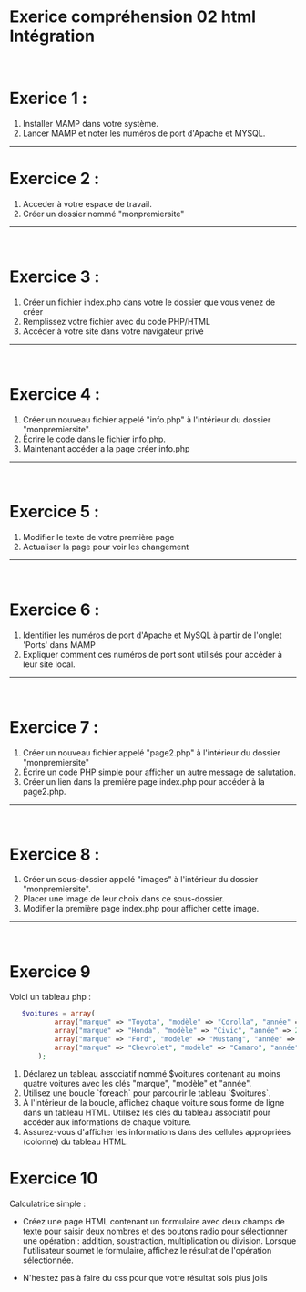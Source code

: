 # Exerice compréhension 02 html Intégration

<br>

# Exerice 1 :

<ol>
    <li>Installer MAMP dans votre système.</li>
    <li>Lancer MAMP et noter les numéros de port d'Apache et MYSQL.
 </ol>

 ---

 # Exercice 2 :

 <ol>
    <li>Acceder à votre espace de travail.</li>
    <li>Créer un dossier nommé "monpremiersite"</li>
 </ol>

 ---
 
 <br>

 # Exercice 3 :

 <ol>
    <li>Créer un fichier index.php dans votre le dossier que vous venez de créer</li>
    <li>Remplissez votre fichier avec du code PHP/HTML</li>
    <li>Accéder à votre site dans votre navigateur privé</li>
 </ol>

 ---
 
 <br>

 # Exercice 4 :

 <ol>
    <li>Créer un nouveau fichier appelé "info.php" à l'intérieur du dossier "monpremiersite".</li>
    <li>Écrire le code <?php phpinfo(); ?> dans le fichier info.php.</li>
    <li>Maintenant accéder a la page créer info.php</li>
 </ol>

 ---

<br>

 # Exercice 5 :

 <ol>
    <li>Modifier le texte de votre première page</li>
    <li>Actualiser la page pour voir les changement</li>
 </ol>

 ---

 <br>

 # Exercice 6 :

<ol>
    <li>Identifier les numéros de port d'Apache et MySQL à partir de l'onglet 'Ports' dans MAMP</li>
    <li>Expliquer comment ces numéros de port sont utilisés pour accéder à leur site local.</li>
 </ol> 

 ---

 <br>

 # Exercice 7 :

<ol>
    <li>Créer un nouveau fichier appelé "page2.php" à l'intérieur du dossier "monpremiersite"</li>
    <li>Écrire un code PHP simple pour afficher un autre message de salutation.</li>
    <li>Créer un lien dans la première page index.php pour accéder à la page2.php.</li>
 </ol> 

 ---

 <br>

 # Exercice 8 :

 <ol>
    <li>Créer un sous-dossier appelé "images" à l'intérieur du dossier "monpremiersite".</li>
    <li>Placer une image de leur choix dans ce sous-dossier.</li>
    <li>Modifier la première page index.php pour afficher cette image.</li>
 </ol> 

 ---

 <br>

 # Exercice 9

 Voici un tableau php :
 ```php
    $voitures = array(
            array("marque" => "Toyota", "modèle" => "Corolla", "année" => 2022),
            array("marque" => "Honda", "modèle" => "Civic", "année" => 2021),
            array("marque" => "Ford", "modèle" => "Mustang", "année" => 2020),
            array("marque" => "Chevrolet", "modèle" => "Camaro", "année" => 2022)
        ); 
 ```
 <ol>
    <li>Déclarez un tableau associatif nommé $voitures contenant au moins quatre voitures avec les clés "marque", "modèle" et "année".</li>
    <li>Utilisez une boucle `foreach` pour parcourir le tableau `$voitures`.</li>
    <li>À l'intérieur de la boucle, affichez chaque voiture sous forme de ligne dans un tableau HTML. Utilisez les clés du tableau associatif pour accéder aux informations de chaque voiture.</li>
    <li>Assurez-vous d'afficher les informations dans des cellules appropriées (colonne) du tableau HTML.</li>
 </ol>

 # Exercice 10

 Calculatrice simple :

 - Créez une page HTML contenant un formulaire avec deux champs de texte pour saisir deux nombres et des boutons radio pour sélectionner une opération : addition, soustraction, multiplication ou division. Lorsque l'utilisateur soumet le formulaire, affichez le résultat de l'opération sélectionnée.

 - N'hesitez pas à faire du css pour que votre résultat sois plus jolis


 